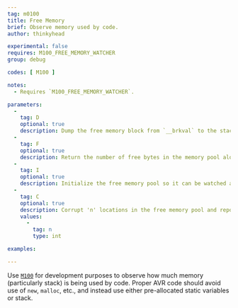 ```yaml
---
tag: m0100
title: Free Memory
brief: Observe memory used by code.
author: thinkyhead

experimental: false
requires: M100_FREE_MEMORY_WATCHER
group: debug

codes: [ M100 ]

notes:
  - Requires `M100_FREE_MEMORY_WATCHER`.

parameters:
  -
    tag: D
    optional: true
    description: Dump the free memory block from `__brkval` to the stack pointer.
  -
    tag: F
    optional: true
    description: Return the number of free bytes in the memory pool along with other vital statistics that define the memory pool.
  -
    tag: I
    optional: true
    description: Initialize the free memory pool so it can be watched and print vital statistics that define the free memory pool.
  -
    tag: C
    optional: true
    description: Corrupt 'n' locations in the free memory pool and report the locations of the corruption. This is useful to check the correctness of the `M100 D` and `M100 F` commands.
    values:
      -
        tag: n
        type: int

examples:

---
```


Use [`M100`](/docs/gcode/M100.html) for development purposes to observe how much memory (particularly stack) is being used by code. Proper AVR code should avoid use of `new`, `malloc`, etc., and instead use either pre-allocated static variables or stack.

